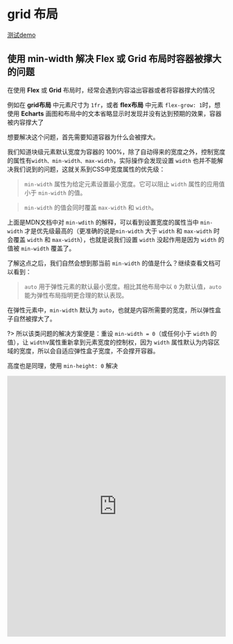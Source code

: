 # grid 布局

[测试demo](https://cssgrid-generator.netlify.app/)

## 使用 min-width 解决 Flex 或 Grid 布局时容器被撑大的问题

在使用 **Flex** 或 **Grid** 布局时，经常会遇到内容溢出容器或者将容器撑大的情况

例如在 **grid布局** 中元素尺寸为 `1fr`，或者 **flex布局** 中元素 `flex-grow: 1`时，想使用 **Echarts** 画图和布局中的文本省略显示时发现并没有达到预期的效果，容器被内容撑大了

想要解决这个问题，首先需要知道容器为什么会被撑大。

我们知道块级元素默认宽度为容器的 100%，除了自动得来的宽度之外，控制宽度的属性有`width、min-width、max-width`，实际操作会发现设置 `width` 也并不能解决我们说到的问题，这就关系到CSS中宽度属性的优先级：

> `min-width` 属性为给定元素设置最小宽度。它可以阻止 `width` 属性的应用值小于 `min-width` 的值。

> `min-width` 的值会同时覆盖 `max-width` 和 `width`。

上面是MDN文档中对 `min-wdith` 的解释，可以看到设置宽度的属性当中 `min-width` 才是优先级最高的（更准确的说是`min-width` 大于 `width` 和 `max-width` 时会覆盖 `width` 和 `max-width`），也就是说我们设置 `width` 没起作用是因为 `width` 的值被 `min-width` 覆盖了。

了解这点之后，我们自然会想到那当前 `min-width` 的值是什么？继续查看文档可以看到：

> `auto` 用于弹性元素的默认最小宽度。相比其他布局中以 `0` 为默认值，`auto` 能为弹性布局指明更合理的默认表现。

在弹性元素中，`min-width` 默认为 `auto`，也就是内容所需要的宽度，所以弹性盒子自然被撑大了。

?> 所以该类问题的解决方案便是：重设 `min-width = 0`（或任何小于 `width` 的值），让 `width`v属性重新拿到元素宽度的控制权，因为 `width` 属性默认为内容区域的宽度，所以会自适应弹性盒子宽度，不会撑开容器。

高度也是同理，使用 `min-height: 0` 解决

<iframe height="600" style="width: 100%;" scrolling="no" title="test" src="https://codepen.io/zhangjichengcc/embed/KKJdYNa?default-tab=html%2Cresult&editable=true" frameborder="no" loading="lazy" allowtransparency="true" allowfullscreen="true">
  See the Pen <a href="https://codepen.io/zhangjichengcc/pen/KKJdYNa">
  test</a> by zhangjicheng (<a href="https://codepen.io/zhangjichengcc">@zhangjichengcc</a>)
  on <a href="https://codepen.io">CodePen</a>.
</iframe>
